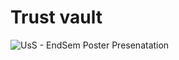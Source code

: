 # Trust vault 

![UsS - EndSem Poster Presenatation](https://github.com/kumarajay0412/USS-Project/assets/66991625/510ddebc-b783-4e8a-b134-1585701bd629)

